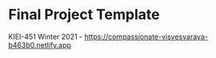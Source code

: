 # Final Project Template

KIEI-451 Winter 2021 - https://compassionate-visvesvaraya-b463b0.netlify.app
